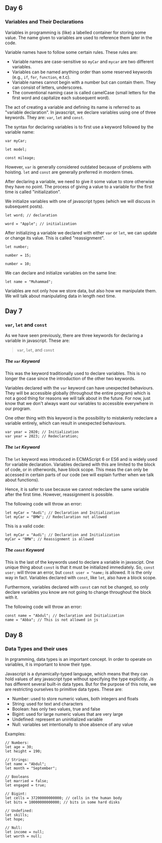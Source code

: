 ## Day 6

### Variables and  Their Declarations

Variables in programming is (like) a labelled container for storing some value. The name given to variables are used to reference them later in the code.

Variable names have to follow some certain rules. These rules are:
- Variable names are case-sensitive so `myCar` and `mycar` are two different variables.
- Variables can be named anything order than some reserved keywords (e.g., `if`, `for`, `function`, e.t.c).
- Variable names cannot begin with a number but can contain them. They can consist of letters, underscores.
- The conventional naming case is called camelCase (small letters for the first word and capitalize each subsequent word).

The act of creating a variable and defining its name is referred to as "variable declaration". In javascript, we declare variables using one of three keywords. They are: `var`, `let` and `const`.

The syntax for declaring variables is to first use a keyword followed by the variable name:
```
var myCar;

let model;

const mileage;
```

However, `var` is generally considered outdated because of problems with hoisting. `let` and `const` are generally preferred in mordern times.

After declaring a variable, we need to give it some value to store otherwise they have no point. The process of giving a value to a variable for the first time is called "initialization".

We initialize variables with one of javascript types (which we will discuss in subsequent posts).
```
let word; // declaration

word = "Apple"; // initialization
```

After initializing a variable we declared with either `var` or `let`, we can update or change its value. This is called "reassignment".

```
let number;

number = 15;

number = 10;
```

We can declare and initialize variables on the same line:
```
let name = "Muhammad";
```

Variables are not only how we store data, but also how we manipulate them. We will talk about manipulating data in length next time.

## Day 7

### `var`, `let` and `const`

As we have seen previously, there are three keywords for declaring a variable in javascript. These are:
> `var`, `let`, and `const`

##### The `var` Keyword

This was the keyword traditionally used to declare variables. This is no longer the case since the introduction of the other two keywords.

Variables declared with the `var` keyword can have unexpected behaviours. They will be accessible globally (throughout the entire program) which is not a good thing for reasons we will talk about in the future. For now, just know that we don't always want our variables to accessible everywhere in our program.

One other thing with this keyword is the possibility to mistakenly redeclare a variable entirely, which can result in unexpected behaviours.
```
var year = 2020; // Initialization
var year = 2023; // Redeclaration;
```

##### The `let` Keyword

The `let` keyword was introduced in ECMAScript 6 or ES6 and is widely used for variable declaration. Variables declared with this are limited to the block of code, or in otherwords, have block scope. This meas the can only be accessed in certain parts of our code (we will explain further when we talk about functions).

Hence, it is safer to use because we cannot redeclare the same variable after the first time. However, reassignment is possible.

The following code will throw an error:
```
let myCar = "Audi"; // Declaration and Initialization
let myCar = "BMW"; // Redeclaration not allowed
```

This is a valid code:
```
let myCar = "Audi"; // Declaration and Initialization
myCar = "BMW"; // Reassignment is allowed
```

##### The `const` Keyword

This is the last of the keywords used to declare a variable in javascipt. One unique thing about `const` is that it must be initialized immediately. So, `const user;` will throw an error, but `const user = "name;` is allowed. It is the only way in fact. Variables declared with `const`, like `let`, also have a block scope. 

Furthermore, variables declared with `const` can not be changed, so only declare variables you know are not going to change throughout the block with it.

The following code will throw an error:
```
const name = "Abdul"; // Declaration and Initialization
name = "Abba"; // This is not allowed in js
```

## Day 8

### Data Types and their uses

In prgramming, data types is an important concept. In order to operate on variables, it is important to know their type.

Javascript is a dynamically-typed language, which means that they can hold values of any javascript type without specifying the type explicitly. Js has different several built-in data types. But for the purpose of this note, we are restricting ourselves to primitive data types. These are:
- Number: used to store numeric values, both integers and floats
- String: used for text and characters
- Boolean: has only two values, true and false
- Bigint: used for large numeric values that are very large
- Undefined: represent an uninitialized variable
- Null: variables set intentionally to shoe absence of any value

Examples:
```
// Numbers:
let age = 30;
let height = 190;

// Strings:
let name = "Abdul";
let month = "September";

// Booleans
let married = false;
let engaged = true;

// Bigint:
let cells = 37200000000000; // cells in the human body
let bits = 10000000000000; // bits in some hard disks

// Undefined:
let skills;
let hope;

// Null:
let income = null;
let worth = null;

```